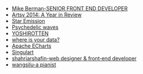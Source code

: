 - [Mike Berman-SENIOR FRONT END DEVELOPER][1]
 - [Artsy 2014: A Year in Review][2]
 - [Star Emission][3]
 - [Psychedelic waves][4]
 - [YOSHIROTTEN][5]
 - [where is your data?][6]
 - [Apache ECharts][7]
 - [Singulart][8]
 - [shahriarshafin-web designer & front‑end developer][9]
 - [wangsilu-a pianist][10]


  [1]: https://berman.xyz/
  [2]: http://2014.artsy.net/
  [3]: https://wangyasai.github.io/Stars-Emmision/
  [4]: https://codepen.io/Yakudoo/full/rJjOJx
  [5]: http://www.yoshirotten.com/
  [6]: https://nextcloud.com/yourdata/
  [7]: https://echarts.apache.org/zh/index.html
  [8]: https://www.xinyiparis.cn/en/
  [9]: https://shahriarshafin.me/index.html
  [10]: https://wangsilu.com/
